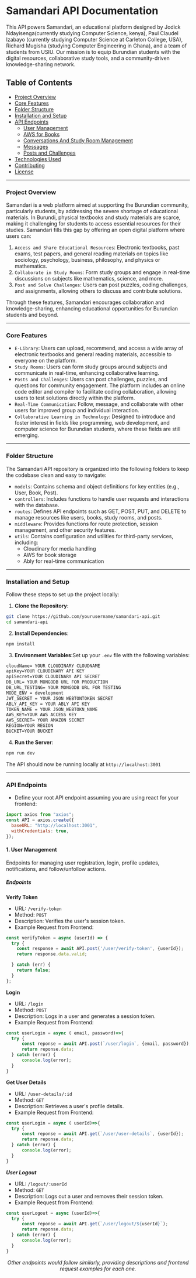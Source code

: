 # Samandari API Documentation

This API powers Samandari, an educational platform designed by Jodick Ndayisenga(currently studying Computer Science, kenya), Paul Claudel Izabayo (currently studying Computer Science at Carleton College, USA), Richard Mugisha (studying Computer Engineering in Ghana), and a team of students from USIU. Our mission is to equip Burundian students with the digital resources, collaborative study tools, and a community-driven knowledge-sharing network.

## Table of Contents

- [Project Overview](#project-overview)
- [Core Features](#core-features)
- [Folder Structure](#folder-structure)
- [Installation and Setup](#installation-and-setup)
- [API Endpoints](#api-endpoints)
  - [User Management](#user-management)
  - [AWS for Books](#aws-for-books)
  - [Conversations And Study Room Management](#conversations-and-study-room-management)
  - [Messages](#messages)
  - [Posts and Challenges](#posts-and-challenges)
- [Technologies Used](#technologies-used)
- [Contributing](#contributing)
- [License](#license)

---
### Project Overview

Samandari is a web platform aimed at supporting the Burundian community, particularly students, by addressing the severe shortage of educational materials. In Burundi, physical textbooks and study materials are scarce, making it challenging for students to access essential resources for their studies. Samandari fills this gap by offering an open digital platform where users can:

1. `Access and Share Educational Resources`: Electronic textbooks, past exams, test papers, and general reading materials on topics like sociology, psychology, business, philosophy, and physics or mathematics.
2. `Collaborate in Study Rooms`: Form study groups and engage in real-time discussions on subjects like mathematics, science, and more.
3. `Post and Solve Challenges`: Users can post puzzles, coding challenges, and assignments, allowing others to discuss and contribute solutions.

Through these features, Samandari encourages collaboration and knowledge-sharing, enhancing educational opportunities for Burundian students and beyond.

---
### Core Features

- `E-Library`: Users can upload, recommend, and access a wide array of electronic textbooks and general reading materials, accessible to everyone on the platform.
- `Study Rooms`: Users can form study groups around subjects and communicate in real-time, enhancing collaborative learning.
- `Posts and Challenges`: Users can post challenges, puzzles, and questions for community engagement. The platform includes an online code editor and compiler to facilitate coding collaboration, allowing users to test solutions directly within the platform.
- `Real-Time Communication`: Follow, message, and collaborate with other users for improved group and individual interaction.
- `Collaborative Learning in Technology`: Designed to introduce and foster interest in fields like programming, web development, and computer science for Burundian students, where these fields are still emerging.

---
### Folder Structure

The Samandari API repository is organized into the following folders to keep the codebase clean and easy to navigate:

- `models`: Contains schema and object definitions for key entities (e.g., User, Book, Post).
- `controllers`: Includes functions to handle user requests and interactions with the database.
- `routes`: Defines API endpoints such as GET, POST, PUT, and DELETE to manage resources like users, books, study rooms, and posts.
- `middleware`: Provides functions for route protection, session management, and other security features.
- `utils`: Contains configuration and utilities for third-party services, including:
    - Cloudinary for media handling
    - AWS for book storage
    - Ably for real-time communication


---
### Installation and Setup

Follow these steps to set up the project locally:

1. **Clone the Repository**:
```bash
git clone https://github.com/yourusername/samandari-api.git
cd samandari-api
```

2. **Install Dependencies**:
```bash
npm install
```

3. **Environment Variables**:Set up your `.env` file with the following variables:
```txt
cloudName= YOUR CLOUDINARY CLOUDNAME
apiKey=YOUR CLOUDINARY API KEY
apiSecret=YOUR CLOUDINARY API SECRET
DB_URL= YOUR MONGODB URL FOR PRODUCTION
DB_URL_TESTING= YOUR MONGODB URL FOR TESTING
MODE_ENV = development
JWT_SECRET = YOUR JSON WEBTONTOKEN SECRET
ABLY_API_KEY = YOUR ABLY API KEY
TOKEN_NAME = YOUR JSON_WEBTOKN_NAME
AWS_KEY=YOUR AWS ACCESS KEY
AWS_SECRET= YOUR AMAZON SECRET
REGION=YOUR REGION
BUCKET=YOUR BUCKET
```

4. **Run the Server**:
```bash
npm run dev
```

The API should now be running locally at `http://localhost:3001`

---
### API Endpoints
- Define your root API endpoint
assuming you are using react for your frontend:

```javascript
import axios from "axios";
const API = axios.create({
  baseURL: "http://localhost:3001",
  withCredentials: true,
});
```

#### **1. User Management**

Endpoints for managing user registration, login, profile updates, notifications, and follow/unfollow actions.

##### Endpoints

**Verify Token**

- URL: `/verify-token`
- Method: `POST`
- Description: Verifies the user's session token.
- Example Request from Frontend:

```javascript
const verifyToken = async (userId) => {
  try {
    const response = await API.post('/user/verify-token', {userId});
    return response.data.valid;

  } catch (err) {
    return false;
  }
};
```


**Login**

- URL: `/login`
- Method: `POST`
- Description: Logs in a user and generates a session token.
- Example Request from Frontend:

```javascript
const userLogin = async ( email, password)=>{
  try {
      const reponse = await API.post(`/user/login`, {email, password});
      return reponse.data;
  } catch (error) {
      console.log(error);
  }
}
```


**Get User Details**

- URL: `/user-details/:id`
- Method: `GET`
- Description: Retrieves a user's profile details.
- Example Request from Frontend:

```javascript
const userLogin = async ( userId)=>{
  try {
      const reponse = await API.get(`/user/user-details`, {userId});
      return reponse.data;
  } catch (error) {
      console.log(error);
  }
}
```

***User Logout***

- URL: `/logout/:userId`
- Method: `GET`
- Description: Logs out a user and removes their session token.
- Example Request from Frontend:

```javascript
const userLogout = async (userId)=>{
  try {
      const reponse = await API.get(`/user/logout/${userId}`);
      return reponse.data;
  } catch (error) {
      console.log(error);
  }
}
```

<P style="text-align: center;font-style: italic">Other endpoints would follow similarly, providing descriptions and frontend request examples for each one.</P>

